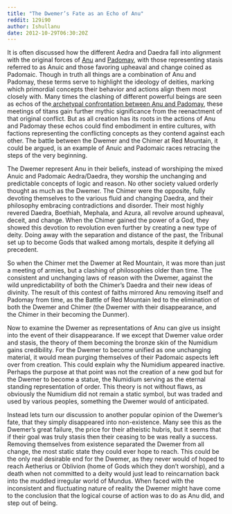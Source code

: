 ```yaml
---
title: "The Dwemer’s Fate as an Echo of Anu"
reddit: 129i90
author: Ishullanu
date: 2012-10-29T06:30:20Z
---
```



It is often discussed how the different Aedra and Daedra fall into alignment with the original forces of [Anu](http://www.uesp.net/wiki/Lore:Anu) and [Padomay](http://www.uesp.net/wiki/Lore:Padomay), with those representing stasis referred to as Anuic and those favoring upheaval and change coined as Padomaic. Though in truth all things are a combination of Anu and Padomay, these terms serve to highlight the ideology of deities, marking which primordial concepts their behavior and actions align them most closely with. Many times the clashing of different powerful beings are seen as echos of the[ archetypal confrontation between Anu and Padomay](http://www.imperial-library.info/content/monomyth), these meetings of titans gain further mythic significance from the reenactment of that original conflict. But as all creation has its roots in the actions of Anu and Padomay these echos could find embodiment in entire cultures, with factions representing the conflicting concepts as they contend against each other. The battle between the Dwemer and the Chimer at Red Mountain, it could be argued, is an example of Anuic and Padomaic races retracing the steps of the very beginning.

The Dwemer represent Anu in their beliefs, instead of worshiping the mixed Anuic and Padomaic Aedra/Daedra, they worship the unchanging and predictable concepts of logic and reason. No other society valued orderly thought as much as the Dwemer. The Chimer were the opposite, fully devoting themselves to the various fluid and changing Daedra, and their philosophy embracing contradictions and disorder. Their most highly revered Daedra, Boethiah, Mephala, and Azura, all revolve around upheaval, deceit, and change. When the Chimer gained the power of a God, they showed this devotion to revolution even further by creating a new type of deity. Doing away with the separation and distance of the past, the Tribunal set up to become Gods that walked among mortals, despite it defying all precedent.

 So when the Chimer met the Dwemer at Red Mountain, it was more than just a meeting of armies, but a clashing of philosophies older than time. The consistent and unchanging laws of reason with the Dwemer, against the wild unpredictability of both the Chimer’s Daedra and their new ideas of divinity. The result of this contest of faiths mirrored Anu removing itself and Padomay from time, as the Battle of Red Mountain led to the elimination of both the Dwemer and Chimer (the Dwemer with their disappearance, and the Chimer in their becoming the Dunmer).

Now to examine the Dwemer as representations of Anu can give us insight into the event of their disappearance. If we except that Dwemer value order and stasis, the theory of them becoming the bronze skin of the Numidium gains credibility. For the Dwemer to become unified as one unchanging material, it would mean purging themselves of their Padomaic aspects left over from creation. This could explain why the Numidium appeared inactive. Perhaps the purpose at that point was not the creation of a new god but for the Dwemer to become a statue, the Numidium serving as the eternal standing representation of order. This theory is not without flaws, as obviously the Numidium did not remain a static symbol, but was traded and used by various peoples, something the Dwemer would of anticipated. 

Instead lets turn our discussion to another popular opinion of the Dwemer’s fate, that they simply disappeared into non-existence. Many see this as the Dwemer’s great failure, the price for their atheistic hubris, but it seems that if their goal was truly stasis then their ceasing to be was really a success. Removing themselves from existence separated the Dwemer from all change, the most static state they could ever hope to reach. This could be the only real desirable end for the Dwemer, as they never would of hoped to reach Aetherius or Oblivion (home of Gods which they don’t worship), and a death when not committed to a deity would just lead to reincarnation back into the muddled irregular world of Mundus. When faced with the inconsistent and fluctuating nature of reality the Dwemer might have come to the conclusion that the logical course of action was to do as Anu did, and step out of being.
